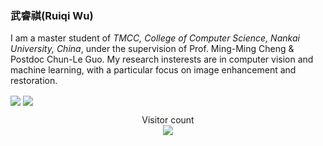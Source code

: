 ### 武睿祺(Ruiqi Wu)
I am a master student of _TMCC, College of Computer Science, Nankai University, China_, under the supervision of Prof. Ming-Ming Cheng & Postdoc Chun-Le Guo. My research insterests are in computer vision and machine learning, with a particular focus on image enhancement and restoration.

<div>
<img align="center" src="https://github-readme-stats.vercel.app/api?username=RQ-Wu&include_all_commits=true&show_icons=true&hide=issues&count_private=true" />
 <img align="center" src="https://github-readme-stats.vercel.app/api/top-langs/?username=RQ-Wu&layout=compact" />
</div>
<p align="center"> 
  Visitor count<br>
  <img src="https://profile-counter.glitch.me/insolitum/count.svg" />
</p>
